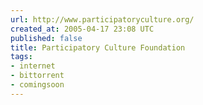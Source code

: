 ```yaml
---
url: http://www.participatoryculture.org/
created_at: 2005-04-17 23:08 UTC
published: false
title: Participatory Culture Foundation
tags:
- internet
- bittorrent
- comingsoon
---
```



